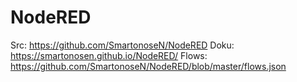 # NodeRED

Src: https://github.com/SmartonoseN/NodeRED
Doku: https://smartonosen.github.io/NodeRED/
Flows: https://github.com/SmartonoseN/NodeRED/blob/master/flows.json
